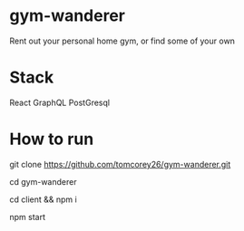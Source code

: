 # gym-wanderer
Rent out your personal home gym, or find some of your own

# Stack
React
GraphQL
PostGresql

# How to run
git clone https://github.com/tomcorey26/gym-wanderer.git

cd gym-wanderer

cd client && npm i

npm start

